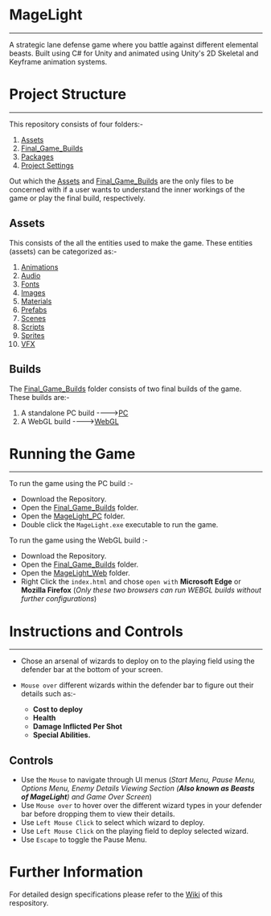 # MageLight
***
A strategic lane defense game where you battle against different elemental beasts. Built using C# for Unity and animated using Unity's 2D Skeletal and Keyframe animation systems.

# Project Structure
***
This repository consists of four folders:-

1. [Assets](Assets)
2. [Final_Game_Builds](Final_Game_Builds)
3. [Packages](Packages)
4. [Project Settings](ProjectSettings)

Out which the [Assets](Assets) and [Final_Game_Builds](Final_Game_Builds) are the only files to be concerned with if a user wants to understand the inner workings of the game or play the final build, respectively.

## Assets
This consists of the all the entities used to make the game. These entities (assets) can be categorized as:-
1. [Animations](Assets/Animations)
2. [Audio](Assets/Audio)
3. [Fonts](Assets/Fonts)
4. [Images](Assets/Images)
5. [Materials](Assets/Materials)
6. [Prefabs](Assets/Prefabs)
7. [Scenes](Assets/Scenes)
8. [Scripts](Assets/Scripts)
9. [Sprites](Assets/Sprites) 
10. [VFX](Assets/VFX)

## Builds
The [Final_Game_Builds](Final_Game_Builds) folder consists of two final builds of the game. These builds are:-

1. A standalone PC build ---->[PC](Final_Game_Builds/MageLight_PC)
2. A WebGL build         ---->[WebGL](Final_Game_Builds/MageLight_Web)

# Running the Game
***
To run the game using the PC build :-

- Download the Repository.
- Open the [Final_Game_Builds](Final_Game_Builds) folder.
- Open the [MageLight_PC](Final_Game_Builds/MageLight_PC) folder.
- Double click the `MageLight.exe` executable to run the game.

To run the game using the WebGL build :-

- Download the Repository.
- Open the [Final_Game_Builds](Final_Game_Builds) folder.
- Open the [MageLight_Web](Final_Game_Builds/MageLight_Web) folder.
- Right Click the `index.html` and chose `open with` **Microsoft Edge** or **Mozilla Firefox** (*Only these two browsers can run WEBGL builds without further configurations*)

# Instructions and Controls
***
- Chose an arsenal of wizards to deploy on to the playing field using the defender bar at the bottom of your screen.
- `Mouse over` different wizards within the defender bar to figure out their details such as:-

   - **Cost to deploy**
   - **Health**
   - **Damage Inflicted Per Shot**
   - **Special Abilities.**

## Controls
- Use the `Mouse` to navigate through UI menus (*Start Menu, Pause Menu, Options Menu, Enemy Details Viewing Section (**Also known as Beasts of MageLight**) and Game Over Screen*)
- Use `Mouse over` to hover over the different wizard types in your defender bar before dropping them to view their details.
- Use `Left Mouse Click` to select which wizard to deploy.
- Use `Left Mouse Click` on the playing field to deploy selected wizard. 
- Use `Escape` to toggle the Pause Menu.

# Further Information

For detailed design specifications please refer to the [Wiki](https://github.com/HishamJaffar98/MageLight/wiki/MageLight-Design) of this respository.

